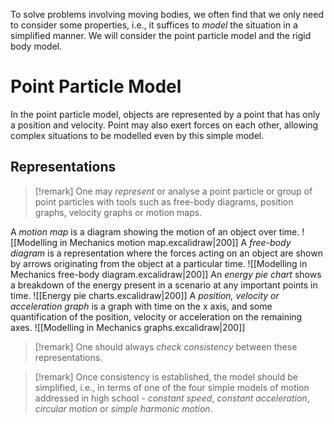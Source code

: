 To solve problems involving moving bodies, we often find that we only need to consider some properties, i.e., it suffices to *model* the situation in a simplified manner. We will consider the point particle model and the rigid body model.

# Point Particle Model
In the point particle model, objects are represented by a point that has only a position and velocity. Point may also exert forces on each other, allowing complex situations to be modelled even by this simple model.
## Representations
>[!remark]
>One may *represent* or analyse a point particle or group of point particles with tools such as free-body diagrams, position graphs, velocity graphs or motion maps.

A *motion map* is a diagram showing the motion of an object over time.
![[Modelling in Mechanics motion map.excalidraw|200]]
A *free-body diagram* is a representation where the forces acting on an object are shown by arrows originating from the object at a particular time.
![[Modelling in Mechanics free-body diagram.excalidraw|200]]
An *energy pie chart* shows a breakdown of the energy present in a scenario at any important points in time.
![[Energy pie charts.excalidraw|200]]
A *position, velocity or acceleration graph* is a graph with time on the x axis, and some quantification of the position, velocity or acceleration on the remaining axes.
![[Modelling in Mechanics graphs.excalidraw|200]]
>[!remark]
>One should always *check consistency* between these representations.

>[!remark]
>Once consistency is established, the model should be simplified, i.e., in terms of one of the four simple models of motion addressed in high school - *constant speed*, *constant acceleration*, *circular motion* or *simple harmonic motion*.
